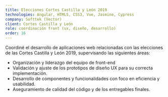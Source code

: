 ```yaml
---
title: Elecciones Cortes Castilla y León 2019
technologies: Angular, HTML5, CSS3, Vue, Jasmine, Cypress
company: Softtek (Vector)
client: Cortes Castilla y León
role: coordinación front (ux, diseño, desarrollo)
order: 16
---
```


Coordiné el desarrollo de aplicaciones web relacionadas con las elecciones de las Cortes Castilla y León 2019, supervisando las siguientes áreas:

- Organización y liderazgo del equipo de front-end
- Validación y ajuste de los prototipos de diseño UX para su correcta implementación.
- Desarrollo de componentes y funcionalidades con foco en eficiencia y usabilidad.
- Aseguramiento de calidad del código y de los entregables finales.
